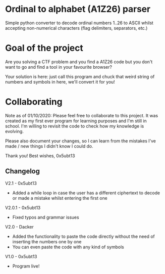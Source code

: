 # Ordinal to alphabet (A1Z26) parser
Simple python converter to decode ordinal numbers 1..26 to ASCII whilst accepting non-numerical characters (flag delimiters, separators, etc.)

# Goal of the project
Are you solving a CTF problem and you find a A1Z26 code but you don't want to go and find a tool in your favourite browser? 

Your solution is here: just call this program and chuck that weird string of numbers and symbols in here, we'll convert it for you!

# Collaborating
Note as of 01/10/2020:
Please feel free to collaborate to this project. It was created as my first ever program for learning purposes and I'm still in school.
I'm willing to revisit the code to check how my knowledge is evolving.

Please also document your changes, so I can learn from the mistakes I've made / new things I didn't know I could do.

Thank you!
Best wishes,
0x5ubt13

## Changelog
V2.1 - 0x5ubt13
- Added a while loop in case the user has a different ciphertext to decode or made a mistake whilst entering the first one

V2.0.1 - 0x5ubt13
- Fixed typos and grammar issues

V2.0 - Dacker
- Added the functionality to paste the code directly without the need of inserting the numbers one by one
- You can even paste the code with any kind of symbols

V1.0 - 0x5ubt13
- Program live!
